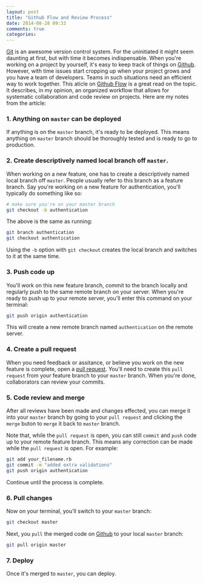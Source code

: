 ```yaml
---
layout: post
title: "Github Flow and Review Process"
date: 2014-08-28 09:33
comments: true
categories:
---
```


<!-- more -->

[Git](http://git-scm.com/) is an awesome version control system. For the uninitiated it might seem daunting at first, but with time it becomes indispensable. When you're working on a project by yourself, it's easy to keep track of things on [Github](https://github.com/). However, with time issues start cropping up when your project grows and you have a team of developers. Teams in such situations need an efficient way to work together. This aticle on [Github Flow](http://scottchacon.com/2011/08/31/github-flow.html) is a great read on the topic. It describes, in my opinion, an organized workflow that allows for systematic collaboration and code review on projects. Here are my notes from the article:

### 1. Anything on `master` can be deployed

If anything is on the `master` branch, it's ready to be deployed. This means anything on `master` branch should be thoroughly tested and is ready to go to production.

### 2. Create descriptively named local branch off `master`.

When working on a new feature, one has to create a descriptively named local branch off `master`. People usually refer to this branch as a feature branch. Say you're working on a new feature for authentication, you'll typically do something like so:

```bash
# make sure you're on your master branch
git checkout -b authentication
```

The above is the same as running:

```bash
git branch authentication
git checkout authentication
```

Using the `-b` option with `git checkout` creates the local branch and switches to it at the same time.

### 3. Push code up

You'll work on this new feature branch, commit to the branch locally and regularly push to the same remote branch on your server. When you're ready to push up to your remote server, you'll enter this command on your terminal:

```bash
git push origin authentication
```

This will create a new remote branch named `authentication` on the remote server.


### 4. Create a pull request

When you need feedback or assitance, or believe you work on the new feature is complete, open a [pull request](https://help.github.com/articles/creating-a-pull-request). You'll need to create this `pull request` from your feature branch to your `master` branch. When you're done, collaborators can review your commits.


### 5. Code review and merge

After all reviews have been made and changes effected, you can merge it into your `master` branch by going to your `pull request` and clicking the `merge` buton to `merge` it back to `master` branch.

Note that, while the `pull request` is open, you can still `commit` and `push` code up to your remote feature branch. This means any correction can be made while the `pull request` is open. For example:

```bash
git add your_filename.rb
git commit -m "added extra validations"
git push origin authentication
```

Continue until the process is complete.


### 6. Pull changes

Now on your terminal, you'll switch to your `master` branch:

```bash
git checkout master
```

Next, you `pull` the merged code on [Github](https://github.com/) to your local `master` branch:

```bash
git pull origin master
```

### 7. Deploy
Once it's merged to `master`, you can deploy.
